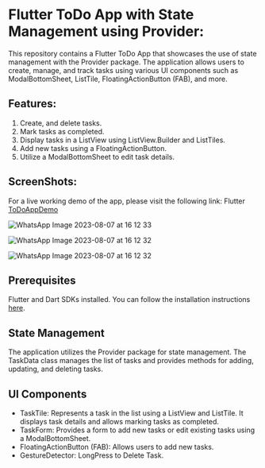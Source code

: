 # Flutter ToDo App with State Management using Provider:
This repository contains a Flutter ToDo App that showcases the use of state management with the Provider package. The application allows users to create, manage, and track tasks using various UI components such as ModalBottomSheet, ListTile, FloatingActionButton (FAB), and more.

## Features:
1. Create, and delete tasks.
2. Mark tasks as completed.
3. Display tasks in a ListView using ListView.Builder and ListTiles.
4. Add new tasks using a FloatingActionButton.
5. Utilize a ModalBottomSheet to edit task details.

## ScreenShots:
For a live working demo of the app, please visit the following link: Flutter [ToDoAppDemo](https://drive.google.com/file/d/1N4D7afLW0GH6Xefp9trLKPvvgIH2FbSR/view?usp=sharing)

![WhatsApp Image 2023-08-07 at 16 12 33](https://github.com/ParasPalli/ToDo_Flutter_App/assets/115391909/d2a7cf88-7e8b-41db-9409-cdd55b1f44d5)

![WhatsApp Image 2023-08-07 at 16 12 32](https://github.com/ParasPalli/ToDo_Flutter_App/assets/115391909/47ab69a1-b6ea-4ee8-b6d8-bf72cc9970e6)

![WhatsApp Image 2023-08-07 at 16 12 32](https://github.com/ParasPalli/ToDo_Flutter_App/assets/115391909/739ed34f-85db-45f8-a8c8-3b4fd6bfc073)


## Prerequisites
Flutter and Dart SDKs installed. You can follow the installation instructions [here](https://docs.flutter.dev/get-started/install).

## State Management
The application utilizes the Provider package for state management. The TaskData class manages the list of tasks and provides methods for adding, updating, and deleting tasks.


## UI Components
* TaskTile: Represents a task in the list using a ListView and ListTile. It displays task details and allows marking tasks as completed.
* TaskForm: Provides a form to add new tasks or edit existing tasks using a ModalBottomSheet.
* FloatingActionButton (FAB): Allows users to add new tasks.
* GestureDetector: LongPress to Delete Task.
